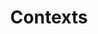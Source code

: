 ---
layout: default
title: Contexts
parent: Wrapper
grand_parent: Индекс
permalink: /references/wrapper/contexts
---